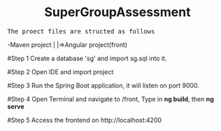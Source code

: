 <center><h1>SuperGroupAssessment</h1></center>

<pre>The proect files are structed as follows</pre>
-Maven project
 |
 |=>Angular project(front)

#Step 1
Create a database 'sg' and import sg.sql into it.

#Step 2
Open IDE and import project

#Step 3
Run the Spring Boot application, it will listen on port 9000.

#Step 4
Open Terminal and navigate to /front, Type in <b>ng build</b>, then <b>ng serve</b> 

#Step 5
Access the frontend on http://localhost:4200